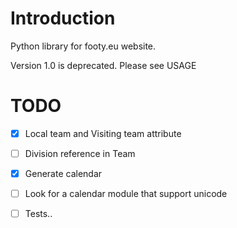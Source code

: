 # Introduction

Python library for footy.eu website.

Version 1.0 is deprecated. Please see USAGE

# TODO
- [X] Local team and Visiting team attribute
- [ ] Division reference in Team
- [X] Generate calendar
- [ ] Look for a calendar module that support unicode
- [ ] Tests..


